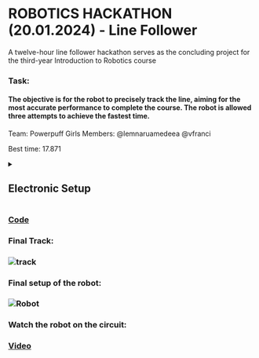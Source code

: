 # ROBOTICS HACKATHON (20.01.2024) - Line Follower
A twelve-hour line follower hackathon serves as the concluding project for the third-year Introduction to Robotics course

### Task:
#### The objective is for the robot to precisely track the line, aiming for the most accurate performance to complete the course. The robot is allowed three attempts to achieve the fastest time.

Team: Powerpuff Girls
Members:
@lemnaruamedeea
@vfranci

Best time: 17.871

<details>
  <summary>
      <h2>Electronic Setup</h2>
  </summary>
  <br>

  Components:
- Arduino Uno
- Power source: LiPo battery
- Two wheels
- QTR-8A reflectance sensor
- Ball caster
- L293D motor driver
- Two DC motors
- Medium breadboard
- Wires (M - F, M - M), zip-ties, screws as needed

  For the chassis we cut into a foam board after measuring an apropriate distance between the wheels and for the sensor. We improvised "pockets" for the breadboard and battery and we secured the Arduino board and the motors using zip-ties.
  </br>
  </details>

 ### [Code](https://github.com/Diana5B/LineFollower/blob/main/Line.ino)
 
 ### Final Track:
### ![track](https://github.com/Diana5B/IntroductionToRobotics/assets/115624763/174339b1-8565-4157-9866-2e1dbc4f5054)

 ### Final setup of the robot: 
### ![Robot](https://github.com/vfranci/Line-Follower/assets/115077321/08085af5-6bf5-4b55-920f-c0e0b4081a76)

 ### Watch the robot on the circuit:
 ### [Video](https://youtu.be/-rcJyTiLDLg?si=OaZJrGN7fROQkyiY)
